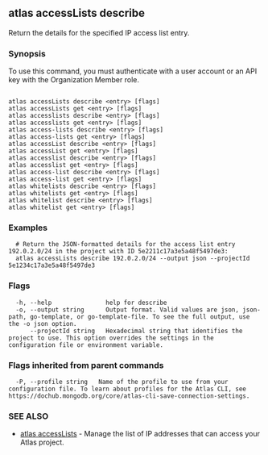 ## atlas accessLists describe

Return the details for the specified IP access list entry.


### Synopsis

To use this command, you must authenticate with a user account or an API key with the Organization Member role.



```

atlas accessLists describe <entry> [flags]
atlas accessLists get <entry> [flags]
atlas accesslists describe <entry> [flags]
atlas accesslists get <entry> [flags]
atlas access-lists describe <entry> [flags]
atlas access-lists get <entry> [flags]
atlas accessList describe <entry> [flags]
atlas accessList get <entry> [flags]
atlas accesslist describe <entry> [flags]
atlas accesslist get <entry> [flags]
atlas access-list describe <entry> [flags]
atlas access-list get <entry> [flags]
atlas whitelists describe <entry> [flags]
atlas whitelists get <entry> [flags]
atlas whitelist describe <entry> [flags]
atlas whitelist get <entry> [flags]
```

### Examples

```
  # Return the JSON-formatted details for the access list entry 192.0.2.0/24 in the project with ID 5e2211c17a3e5a48f5497de3:
  atlas accessLists describe 192.0.2.0/24 --output json --projectId 5e1234c17a3e5a48f5497de3
```


### Flags

```
  -h, --help               help for describe
  -o, --output string      Output format. Valid values are json, json-path, go-template, or go-template-file. To see the full output, use the -o json option.
      --projectId string   Hexadecimal string that identifies the project to use. This option overrides the settings in the configuration file or environment variable.

```


### Flags inherited from parent commands

```
  -P, --profile string   Name of the profile to use from your configuration file. To learn about profiles for the Atlas CLI, see https://dochub.mongodb.org/core/atlas-cli-save-connection-settings.

```

### SEE ALSO


* [atlas accessLists](atlas_accessLists.md)	- Manage the list of IP addresses that can access your Atlas project.



